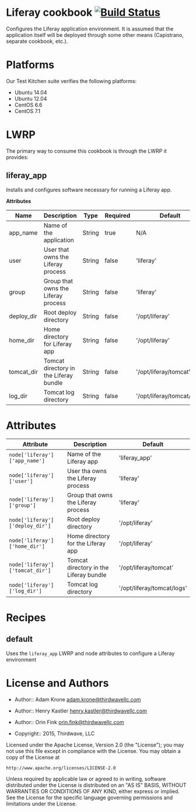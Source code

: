 # Liferay cookbook [![Build Status](https://secure.travis-ci.org/thirdwavellc/chef-liferay.png)](http://travis-ci.org/thirdwavellc/chef-liferay)

Configures the Liferay application environment. It is assumed that the application itself will
be deployed through some other means (Capistrano, separate cookbook, etc.).

# Platforms

Our Test Kitchen suite verifies the following platforms:

- Ubuntu 14.04
- Ubuntu 12.04
- CentOS 6.6
- CentOS 7.1

# LWRP

The primary way to consume this cookbook is through the LWRP it provides:

## liferay_app

Installs and configures software necessary for running a Liferay app.

**Attributes**

| Name         | Description                              | Type     | Required   | Default                       |
| ------------ | ---------------------------------------- | -------- | ---------- | ----------------------------- |
| app_name     | Name of the application                  | String   | true       | N/A                           |
| user         | User that owns the Liferay process       | String   | false      | 'liferay'                     |
| group        | Group that owns the Liferay process      | String   | false      | 'liferay'                     |
| deploy_dir   | Root deploy directory                    | String   | false      | '/opt/liferay'                |
| home_dir     | Home directory for Liferay app           | String   | false      | '/opt/liferay'                |
| tomcat_dir   | Tomcat directory in the Liferay bundle   | String   | false      | '/opt/liferay/tomcat'         |
| log_dir      | Tomcat log directory                     | String   | false      | '/opt/liferay/tomcat/logs'    |

# Attributes

| Attribute                         | Description                              | Default                      |
| --------------------------------- | ---------------------------------------- | ---------------------------- |
| `node['liferay']['app_name']`     | Name of the Liferay app                  | 'liferay_app'                |
| `node['liferay']['user']`         | User tha owns the Liferay process        | 'liferay'                    |
| `node['liferay']['group']`        | Group that owns the Liferay process      | 'liferay'                    |
| `node['liferay']['deploy_dir']`   | Root deploy directory                    | '/opt/liferay'               |
| `node['liferay']['home_dir']`     | Home directory for the Liferay app       | '/opt/liferay'               |
| `node['liferay']['tomcat_dir']`   | Tomcat directory in the Liferay bundle   | '/opt/liferay/tomcat'        |
| `node['liferay']['log_dir']`      | Tomcat log directory                     | '/opt/liferay/tomcat/logs'   |

# Recipes

## default

Uses the `liferay_app` LWRP and node attributes to configure a Liferay environment

# License and Authors

* Author:: Adam Krone <adam.krone@thirdwavellc.com>
* Author:: Henry Kastler <henry.kastler@thirdwavellc.com>
* Author:: Orin Fink <orin.fink@thirdwavellc.com>

* Copyright:: 2015, Thirdwave, LLC

Licensed under the Apache License, Version 2.0 (the "License");
you may not use this file except in compliance with the License.
You may obtain a copy of the License at

    http://www.apache.org/licenses/LICENSE-2.0

Unless required by applicable law or agreed to in writing, software
distributed under the License is distributed on an "AS IS" BASIS,
WITHOUT WARRANTIES OR CONDITIONS OF ANY KIND, either express or implied.
See the License for the specific language governing permissions and
limitations under the License.
